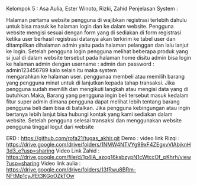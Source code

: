 Kelompok 5 : Asa Aulia, Ester Winoto, Rizki, Zahid
Penjelasan System :  

  Halaman pertama website pengguna di wajibkan registrasi terlebih dahulu untuk bisa masuk ke halaman login dan ke dalam website.
Pengguna website mengisi sesuai dengan form yang di sediakan di form registrasi ketika user berhasil registrasi datanya akan terkirim ke tabel user dan ditampilkan dihalaman admin yaitu pada halaman pelanggan dan lalu lanjut ke login.
Setelah pengguna login pengguna melihat beberapa produk yang si jual di dalam website tersebut pada halaman home disitu admin bisa login ke halaman admin dengan username : admin dan password : admin123456789 kalo selain itu maka system mengarahkan ke halaman user.
penggunaa membeli atau memilih barang yang pengguna minat untuk di lanjutkan kepada tahap transaksi.
Jika pengguna sudah memilih dan mengikuti langkah atau mengisi data yang di butuhkan.Maka, Barang yang pengguna ingin beli tersebut masuk kedalam fitur super admin dimana pengguna dapat melihat lebih tentang barang pengguna beli dam bisa di batalkan. 
Jika pengguna kebingungan atau ingin bertanya lebih lanjut bisa hubungi kontak yang kami sediakan dalam website.
Setelah pengguna selesai transaksi dan menggunakan website pengguna tinggal logut dari website

ERD : https://github.com/rofa21/tugas_akhir.git
Demo :  video link Rizqi : https://drive.google.com/drive/folders/1NMW4NTVYg99xF4ZEgxvVlAbjknH3d3_e?usp=sharing
        Video Link Zahid : https://drive.google.com/file/d/1g4lA_azog16ksbzypN1cWtccOf_pKhrh/view?usp=sharing
        Video link aulia : https://drive.google.com/drive/folders/13fRwu8BRm-NFtMp1cyJfEt3KGoOZkTOw